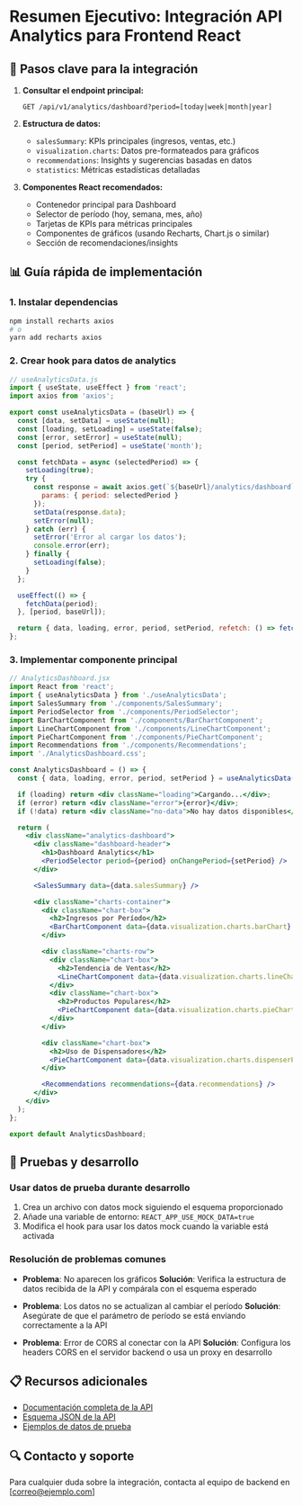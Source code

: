 # Resumen Ejecutivo: Integración API Analytics para Frontend React

## 🚀 Pasos clave para la integración

1. **Consultar el endpoint principal:**
   ```
   GET /api/v1/analytics/dashboard?period=[today|week|month|year]
   ```

2. **Estructura de datos:**
   - `salesSummary`: KPIs principales (ingresos, ventas, etc.)
   - `visualization.charts`: Datos pre-formateados para gráficos
   - `recommendations`: Insights y sugerencias basadas en datos
   - `statistics`: Métricas estadísticas detalladas

3. **Componentes React recomendados:**
   - Contenedor principal para Dashboard
   - Selector de período (hoy, semana, mes, año)
   - Tarjetas de KPIs para métricas principales
   - Componentes de gráficos (usando Recharts, Chart.js o similar)
   - Sección de recomendaciones/insights

## 📊 Guía rápida de implementación

### 1. Instalar dependencias

```bash
npm install recharts axios
# o
yarn add recharts axios
```

### 2. Crear hook para datos de analytics

```jsx
// useAnalyticsData.js
import { useState, useEffect } from 'react';
import axios from 'axios';

export const useAnalyticsData = (baseUrl) => {
  const [data, setData] = useState(null);
  const [loading, setLoading] = useState(false);
  const [error, setError] = useState(null);
  const [period, setPeriod] = useState('month');

  const fetchData = async (selectedPeriod) => {
    setLoading(true);
    try {
      const response = await axios.get(`${baseUrl}/analytics/dashboard`, {
        params: { period: selectedPeriod }
      });
      setData(response.data);
      setError(null);
    } catch (err) {
      setError('Error al cargar los datos');
      console.error(err);
    } finally {
      setLoading(false);
    }
  };

  useEffect(() => {
    fetchData(period);
  }, [period, baseUrl]);

  return { data, loading, error, period, setPeriod, refetch: () => fetchData(period) };
};
```

### 3. Implementar componente principal

```jsx
// AnalyticsDashboard.jsx
import React from 'react';
import { useAnalyticsData } from './useAnalyticsData';
import SalesSummary from './components/SalesSummary';
import PeriodSelector from './components/PeriodSelector';
import BarChartComponent from './components/BarChartComponent';
import LineChartComponent from './components/LineChartComponent';
import PieChartComponent from './components/PieChartComponent';
import Recommendations from './components/Recommendations';
import './AnalyticsDashboard.css';

const AnalyticsDashboard = () => {
  const { data, loading, error, period, setPeriod } = useAnalyticsData('http://localhost:3002/api/v1');

  if (loading) return <div className="loading">Cargando...</div>;
  if (error) return <div className="error">{error}</div>;
  if (!data) return <div className="no-data">No hay datos disponibles</div>;

  return (
    <div className="analytics-dashboard">
      <div className="dashboard-header">
        <h1>Dashboard Analytics</h1>
        <PeriodSelector period={period} onChangePeriod={setPeriod} />
      </div>

      <SalesSummary data={data.salesSummary} />

      <div className="charts-container">
        <div className="chart-box">
          <h2>Ingresos por Período</h2>
          <BarChartComponent data={data.visualization.charts.barChart} />
        </div>

        <div className="charts-row">
          <div className="chart-box">
            <h2>Tendencia de Ventas</h2>
            <LineChartComponent data={data.visualization.charts.lineChart} />
          </div>
          <div className="chart-box">
            <h2>Productos Populares</h2>
            <PieChartComponent data={data.visualization.charts.pieChart} />
          </div>
        </div>

        <div className="chart-box">
          <h2>Uso de Dispensadores</h2>
          <PieChartComponent data={data.visualization.charts.dispenserPieChart} />
        </div>

        <Recommendations recommendations={data.recommendations} />
      </div>
    </div>
  );
};

export default AnalyticsDashboard;
```

## 🧪 Pruebas y desarrollo

### Usar datos de prueba durante desarrollo

1. Crea un archivo con datos mock siguiendo el esquema proporcionado
2. Añade una variable de entorno: `REACT_APP_USE_MOCK_DATA=true`
3. Modifica el hook para usar los datos mock cuando la variable está activada

### Resolución de problemas comunes

- **Problema**: No aparecen los gráficos
  **Solución**: Verifica la estructura de datos recibida de la API y compárala con el esquema esperado

- **Problema**: Los datos no se actualizan al cambiar el período
  **Solución**: Asegúrate de que el parámetro de período se está enviando correctamente a la API

- **Problema**: Error de CORS al conectar con la API
  **Solución**: Configura los headers CORS en el servidor backend o usa un proxy en desarrollo

## 📋 Recursos adicionales

- [Documentación completa de la API](./frontend_integration_guide.md)
- [Esquema JSON de la API](./analytics_api_schema.json)
- [Ejemplos de datos de prueba](../public/sample-dashboard-data.js)

## 🔍 Contacto y soporte

Para cualquier duda sobre la integración, contacta al equipo de backend en [correo@ejemplo.com]
